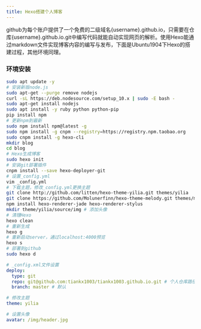 ```yaml
---
title: Hexo搭建个人博客
---
```

github为每个账户提供了一个免费的二级域名{username}.github.io，只需要在仓库{username}.github.io.git中编写代码就能自动实现网页的解析。使用Hexo能通过markdown文件实现博客内容的编写与发布，下面是Ubuntu1904下Hexo的搭建过程，其他环境同理。

### 环境安装
```bash
sudo apt update -y
# 安装新版node.js
sudo apt-get --purge remove nodejs
curl -sL https://deb.nodesource.com/setup_10.x | sudo -E bash -
sudo apt-get install nodejs
sudo apt install -y ruby python python-pip
pip install npm
# 更新npm到最新
sudo npm install npm@latest -g
sudo npm install -g cnpm --registry=https://registry.npm.taobao.org
sudo cnpm install -g hexo-cli
mkdir blog
cd blog
# Hexo生成博客
sudo hexo init
# 安装git部署插件
cnpm install --save hexo-deployer-git
# 设置_config.yml
vim _config.yml
# 下载主题，修改_config.yml更换主题
git clone http://github.com/litten/hexo-theme-yilia.git themes/yilia
git clone https://github.com/Molunerfinn/hexo-theme-melody.git themes/melody
npm install hexo-renderer-jade hexo-renderer-stylus
mkdir theme/yilia/source/img # 添加头像
# 清理Hexo
hexo clean
# 重新生成
hexo g
# 重新启动server，通过localhost:4000预览
hexo s
# 部署到github
sudo hexo d
```

```yml
# _config.xml文件设置
deploy:
  type: git
  repo: git@github.com:tiankx1003/tiankx1003.github.io.git # 个人仓库路径
  branch: master # 默认

# 修改主题
theme: yilia

# 设置头像
avatar: /img/header.jpg
```
